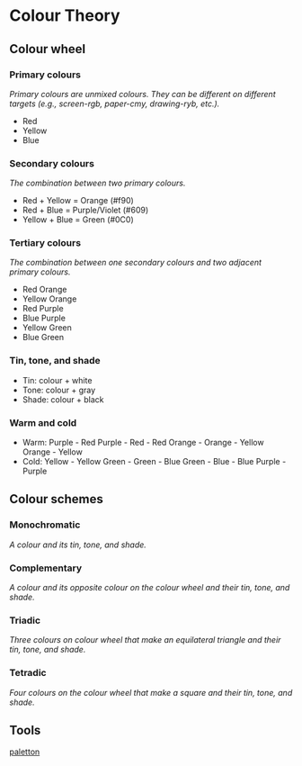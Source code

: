# Colour Theory
## Colour wheel
### Primary colours
*Primary colours are unmixed colours. They can be different on different targets (e.g., screen-rgb, paper-cmy, drawing-ryb, etc.).*
- Red
- Yellow
- Blue
### Secondary colours
*The combination between two primary colours.*
- Red + Yellow = Orange (#f90)
- Red + Blue = Purple/Violet (#609)
- Yellow + Blue = Green (#0C0)
### Tertiary colours
*The combination between one secondary colours and two adjacent primary colours.*
- Red Orange
- Yellow Orange
- Red Purple
- Blue Purple
- Yellow Green
- Blue Green
### Tin, tone, and shade
- Tin: colour + white
- Tone: colour + gray
- Shade: colour + black
### Warm and cold
- Warm: Purple - Red Purple - Red - Red Orange - Orange - Yellow Orange - Yellow
- Cold: Yellow - Yellow Green - Green - Blue Green - Blue - Blue Purple - Purple
## Colour schemes
### Monochromatic
*A colour and its tin, tone, and shade.*
### Complementary
*A colour and its opposite colour on the colour wheel and their tin, tone, and shade.*
### Triadic
*Three colours on colour wheel that make an equilateral triangle and their tin, tone, and shade.*
### Tetradic
*Four colours on the colour wheel that make a square and their tin, tone, and shade.*
## Tools
[paletton](https://paletton.com)
